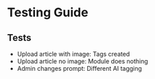 # Testing Guide

## Tests
- Upload article with image: Tags created
- Upload article no image: Module does nothing
- Admin changes prompt: Different AI tagging
